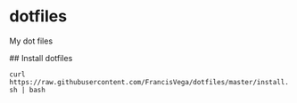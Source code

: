 # dotfiles

My dot files

## Install dotfiles

`curl https://raw.githubusercontent.com/FrancisVega/dotfiles/master/install.sh | bash`
